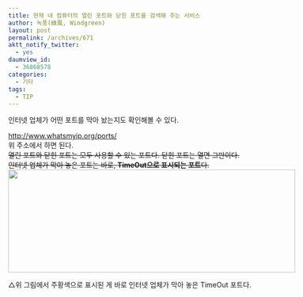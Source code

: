 ```yaml
---
title: 현재 내 컴퓨터의 열린 포트와 닫힌 포트를 검색해 주는 서비스
author: 녹풍(綠風, Windgreen)
layout: post
permalink: /archives/671
aktt_notify_twitter:
  - yes
daumview_id:
  - 36868578
categories:
  - 기타
tags:
  - TIP
---
```

인터넷 업체가 어떤 포트를 막아 놨는지도 확인해볼 수 있다.

<div>
  <a href="http://www.whatsmyip.org/ports/" target="_blank">http://www.whatsmyip.org/ports/</a>
</div>

<div>
  위 주소에서 하면 된다.
</div>

<div>
  <del>열린 포트와 닫힌 포트는 모두 사용할 수 있는 포트다. 닫힌 포트는 열면 그만이다.</del>
</div>

<div>
  <del>인터넷 업체가 막아 놓은 포트는 바로, <strong>TimeOut으로 표시되는 포트</strong>다.</del>
</div>

<div>
  <div style="width: 590px" class="wp-caption aligncenter">
    <img src="http://dl.dropboxusercontent.com/u/15546257/blog/mytory/old-images/1/cfile3.uf.127A68544D4BC94F1E0202.jpg" alt="" width="580" height="208" /><p class="wp-caption-text">
      △위 그림에서 주황색으로 표시된 게 바로 인터넷 업체가 막아 놓은 TimeOut 포트다.
    </p>
  </div>
</div>